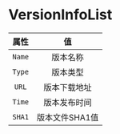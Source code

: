 # VersionInfoList

|  属性  |       值       |
| :----: | :------------: |
| `Name` |    版本名称    |
| `Type` |    版本类型    |
| `URL`  |  版本下载地址  |
| `Time` |  版本发布时间  |
| `SHA1` | 版本文件SHA1值 |